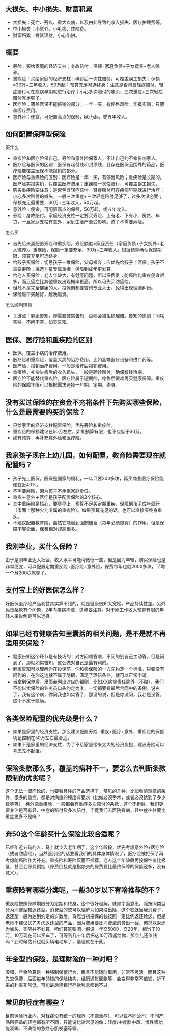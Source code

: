 ## 大损失、中小损失、财富积累

- 大损失：死亡、残疾、重大疾病，以及由此导致的收入损失、医疗护理费等。
- 中小损失：小意外、小毛病、住院费。
- 财富积累：投资理财，小心陷阱。

## 概要

- 寿险：买给家庭的经济支柱；身故赔付；保额=家庭负债+子女抚养+老人赡养。
- 重疾险：买给家庭的经济支柱；确诊后一次性赔付，可覆盖误工损失；保额=30万+三年收入，50万起；预算充足可选终身；注意是否包含轻症赔付，轻症赔付可在疾病早期就进行治疗；小心多次赔付的噱头，三次重症+三次轻症赔付就足够了。
- 医疗险：覆盖医保不能报销的部分；一年一买，有停售风险；实报实销，只覆盖医疗费用。
- 意外险：便宜，可配置高点的保额，50万起，或五年收入。

## 如何配置保障型保险

买什么

- 重疾险和医疗险保自己。寿险和意外险保家人，不让自己的不幸影响家人。
- 医疗险与医保的区别：医保有起付线和封顶线，且存在医保范围外的药品，医疗险能覆盖医保不能报销的部分。
- 医疗险与重疾险的区别：医疗险是一年一买，有停售风险；重疾险是长期的。医疗险实报实销，只覆盖医疗费用；重疾险一次性赔付，可覆盖误工损失。
- 购买重疾险要注意：是否包含轻症赔付，轻症赔付可在疾病早期就进行治疗；小心多次赔付的噱头，一般三次重症+三次轻症赔付足够了，过多次没必要；保额充足最重要，30万+三年收入，50万起。
- 意外险：便宜，可配置高点的保额，50万起，或五年收入。
- 寿险：身故赔付。家庭经济支柱一定要买寿险，上有老、下有小、房贷、车贷，一旦家庭支柱有意外，家庭生活严重受影响。孩子不需要寿险。

怎么买

- 首先给夫妻配置寿险和重疾险。寿险额度=家庭责任（家庭负债+子女抚养+老人赡养）。重疾险，保额一定要充足，30万+三年收入。根据预算确认保障期限，预算充足可选终身。
- 给孩子买保险：切忌孩子一堆保险，父母裸奔；应优先给孩子上医保；孩子不需要寿险；挑选儿童专属重疾，保障到成年更划算。
- 给老人买保险：老人年龄大，有健康问题，所以保费贵；防癌险比重疾便宜很多，而且癌症比其他重疾出现概率更高，所以可先买防癌险。
- 但凡不是完全健康的人，投保前都要咨询专业人士，免得出现理赔纠纷。
- 保险越早买越好，越晚越贵。

怎么顺利理赔

- 关键点：健康告知，即需要诚实告知，否则会被拒绝理赔。告知的原则：问啥答啥，不问不答，如实告知。

## 医保、医疗险和重疾险的区别

- 医保，覆盖小病的治疗费用。
- 医疗险和重疾险，覆盖大病的治疗费用，比如高端医疗设备和进口药等。
- 医疗险，报销治疗费用，一般是治疗后报销费用。
- 重疾险，补偿生病后的收入损失，一般是确诊赔付，确保有钱治病。
- 医疗险不能替代重疾险。医疗险属于短期险，停售后很难再买健康保障。重疾险的保障年限可以根据需求选择一年期、定期、终身。

## 没有买过保险的在资金不充裕条件下先购买哪些保险，什么是最需要购买的保险？

- 只给家里的经济支柱配置保险，优先寿险和重疾险。
- 重疾险的保额建议在50万左右，如果预算有限，也不应低于30万。
- 如有预算，再补充意外险和医疗险。

## 我家孩子现在上幼儿园，如何配置，教育险需要现在就配置吗？

- 孩子先上医保，医保是国家的福利，一年只要200多块，再买商业医疗保险能便宜近40%。
- 不需要寿险，因为孩子不承担家庭责任。
- 重疾＋意外＋医疗是孩子配置保险的3个核心。
- 其中重疾险是核心，要尽早上，预算不足买定期重疾，保障到孩子成年就行（市面上那种少儿专属的重疾险）。如果预算充足的话，也可以直接买终身重疾。
- 不建议配置教育险，虽然它能起到强制储蓄（每年必须缴费）的作用，但是保障不够全面，保费相对却高很多。

## 我刚毕业，买什么保险？

由于是刚毕业迈入社会，收入水平可能稍微低一些，但是因为年轻，购买保险也是非常便宜，可以配置定期重疾险+医疗险+意外险，保费每年也就2000多块，平均一个月200块就够了。

## 支付宝上的好医保怎么样？

好医保医疗险产品利益其实算不错的，就是健康告知太宽松，产品持续性差。另外免责条款有个问题，2年内疾病不赔，这点要注意。对于刚工作收入预算有限的年轻人来说倒是可以选择。

## 如果已经有健康告知里囊括的相关问题，是不是就不再适用买保险？

- 健康告知这个环节是有技巧的：对方问啥答啥，不问的别自己主动答，但是问到了，那就如实告知，这么做对自己是最有利的。
- 健康告知可以理解为在投保前，你和卖保险的一方先约定一个标准，只要没有问到的，在你这边就不属于隐瞒，满足了理赔条件，就可以正常申请。
- 当拿到保单后，里面会列出对应的细则，比如XX病症责任除外（不赔），我们不能以卖保险的业务员口头约定为准，一切都要看最后合同中的条例。说白了，我有这个病，你问我也如实答了，那没的说，但是你没问，我若是没答，这个不属于隐瞒。

## 各类保险配置的优先级是什么？

- 如果是家里的经济支柱，那么建议配置寿险+重疾+医疗+意外，重疾险的保额切记控制在50万左右最合适。
- 如果不是家里的经济支柱，为了不给家里带来太大的经济负担，建议寿险可以考虑先不配置。

## 保险条款那么多，覆盖的病种不一，要怎么去判断条款限制的优劣呢？

这个无法一概而论的，也要看具体的产品选择了，常见的几种，比如看清理赔的条件，很多的重症，都是对病重的程度有要求（比如必须手术，或者必须达到了多少级等等），另外像重疾险，一般都会有重症多次赔付的条款，这个不新鲜，我们更要关注是否有轻、中症的赔付及多次赔付，毕竟我们去医院看病，轻中症往往要比重症更多不是吗？

## 奔50这个年龄买什么保险比较合适呢？

已经年近五旬的人，马上就步入老年期了，这个年龄段，优先考虑意外险+医疗险（或者防癌险），当然医疗险的话要看我们的具体身体情况了，医疗险被拒保了再考虑防癌险作为补充。重疾险和寿险反而不推荐，老人这个年龄段再投保性价比极低，甚至会保费倒挂（保费倒挂就是指你交的保费要比最终保障的保额还多，没有意义）。

## 重疾险有哪些分类呢，一般30岁以下有啥推荐的不？

重疾险按照保障期限分为定期和终身，这个很好理解，就如字面意思，而按照类型分为消费型和返还型，消费型的您可以理解为如果没出险，这个钱就当我消费了，返还型一般为达到约定的岁数后，将您当初投保的钱按照一定比例返还给您，但是老师不建议优先考虑返还型的产品，因为费用要比消费型的贵出一截，何况以返还为噱头，实际并不划算，咱们算笔账吧，假设一年交5000，交20年，相当于10万，10万现在可以买车了，可等到几十年后把这10万再返给你，那会儿还值钱吗？到时候估计也就买辆电动车了，道理就在于此。

## 年金型的保险，是理财险的一种对吧？

没错，年金险算是一种强制储蓄行为，而且不能随时取用，非常不灵活。而且这种先交保费，后面每年领钱的保险结构，经历通货膨胀等，会变得非常不值钱，折下来的利率非常低，可能最后连银行存款利息都跑不过。

## 常见的轻症有哪些？

目前保险行业内，对轻症没有统一的规范（不像重症），可以说不同公司、不同产品所涵盖的轻症都有所不同，只能说比较常见的像：轻度/中度脑中风、慢性肾功能衰竭、不典型的急性心肌梗塞等等。
